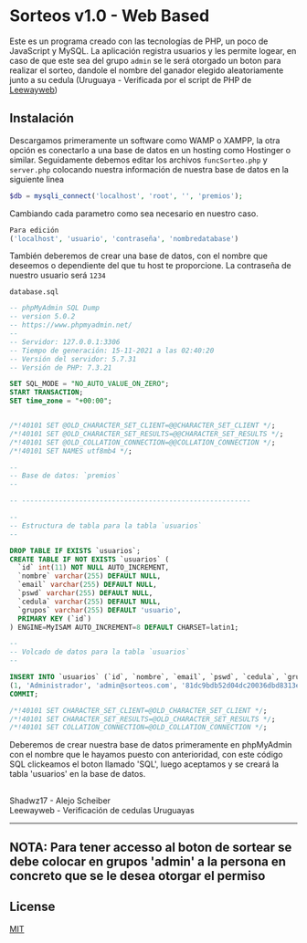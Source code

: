 # Sorteos v1.0  - Web Based

Este es un programa creado con las tecnologías de PHP, un poco de JavaScript y MySQL. La aplicación registra usuarios y les permite logear, en caso de que este sea del grupo `admin` se le será otorgado un boton para realizar el sorteo, dandole el nombre del ganador elegido aleatoriamente junto a su cedula (Uruguaya - Verificada por el script de PHP de [Leewayweb](https://github.com/leeway-academy/ci_php))

## Instalación

Descargamos primeramente un software como WAMP o XAMPP, la otra opción es conectarlo a una base de datos en un hosting como Hostinger o similar. Seguidamente debemos editar los archivos `funcSorteo.php` y `server.php` colocando nuestra información de nuestra base de datos en la siguiente linea

```php
$db = mysqli_connect('localhost', 'root', '', 'premios');
```
Cambiando cada parametro como sea necesario en nuestro caso.
```php
Para edición
('localhost', 'usuario', 'contraseña', 'nombredatabase')
```
También deberemos de crear una base de datos, con el nombre que deseemos o dependiente del que tu host te proporcione. La contraseña de nuestro usuario será `1234`

`database.sql`
```sql
-- phpMyAdmin SQL Dump
-- version 5.0.2
-- https://www.phpmyadmin.net/
--
-- Servidor: 127.0.0.1:3306
-- Tiempo de generación: 15-11-2021 a las 02:40:20
-- Versión del servidor: 5.7.31
-- Versión de PHP: 7.3.21

SET SQL_MODE = "NO_AUTO_VALUE_ON_ZERO";
START TRANSACTION;
SET time_zone = "+00:00";


/*!40101 SET @OLD_CHARACTER_SET_CLIENT=@@CHARACTER_SET_CLIENT */;
/*!40101 SET @OLD_CHARACTER_SET_RESULTS=@@CHARACTER_SET_RESULTS */;
/*!40101 SET @OLD_COLLATION_CONNECTION=@@COLLATION_CONNECTION */;
/*!40101 SET NAMES utf8mb4 */;

--
-- Base de datos: `premios`
--

-- --------------------------------------------------------

--
-- Estructura de tabla para la tabla `usuarios`
--

DROP TABLE IF EXISTS `usuarios`;
CREATE TABLE IF NOT EXISTS `usuarios` (
  `id` int(11) NOT NULL AUTO_INCREMENT,
  `nombre` varchar(255) DEFAULT NULL,
  `email` varchar(255) DEFAULT NULL,
  `pswd` varchar(255) DEFAULT NULL,
  `cedula` varchar(255) DEFAULT NULL,
  `grupos` varchar(255) DEFAULT 'usuario',
  PRIMARY KEY (`id`)
) ENGINE=MyISAM AUTO_INCREMENT=8 DEFAULT CHARSET=latin1;

--
-- Volcado de datos para la tabla `usuarios`
--

INSERT INTO `usuarios` (`id`, `nombre`, `email`, `pswd`, `cedula`, `grupos`) VALUES
(1, 'Administrador', 'admin@sorteos.com', '81dc9bdb52d04dc20036dbd8313ed055', '24229181', 'admin'),
COMMIT;

/*!40101 SET CHARACTER_SET_CLIENT=@OLD_CHARACTER_SET_CLIENT */;
/*!40101 SET CHARACTER_SET_RESULTS=@OLD_CHARACTER_SET_RESULTS */;
/*!40101 SET COLLATION_CONNECTION=@OLD_COLLATION_CONNECTION */;

```
Deberemos de crear nuestra base de datos primeramente en phpMyAdmin con el nombre que le hayamos puesto con anterioridad, con este código SQL clickeamos el boton llamado 'SQL', luego aceptamos y se creará la tabla 'usuarios' en la base de datos.

##
Shadwz17 - Alejo Scheiber\
Leewayweb - Verificación de cedulas Uruguayas

---
NOTA:
Para tener accesso al boton de sortear se debe colocar en grupos 'admin' a la persona en concreto que se le desea otorgar el permiso
---
## License
[MIT](https://choosealicense.com/licenses/mit/)
